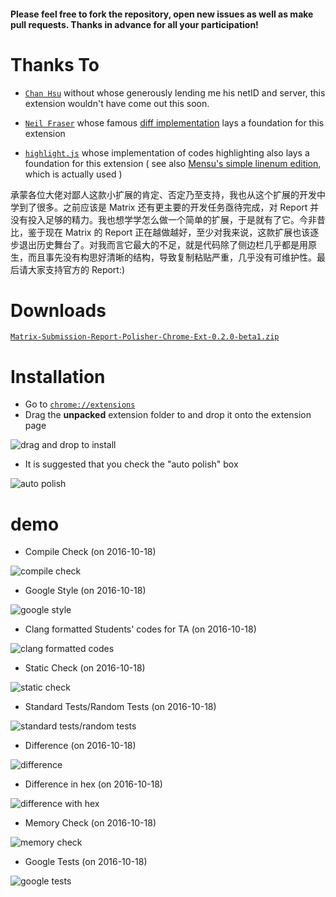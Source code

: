 #### Please feel free to fork the repository, open new issues as well as make pull requests. Thanks in advance for all your participation!

# Thanks To

- [``Chan Hsu``](https://github.com/chenxu2048) without whose generously lending me his netID and server, this extension wouldn't have come out this soon.

- [``Neil Fraser``](https://github.com/NeilFraser) whose famous [diff implementation](https://code.google.com/p/google-diff-match-patch/) lays a foundation for this extension

- [``highlight.js``](https://github.com/isagalaev/highlight.js) whose implementation of codes highlighting also lays a foundation for this extension ( see also [Mensu's simple linenum edition](https://github.com/Mensu/highlight.js), which is actually used )

承蒙各位大佬对鄙人这款小扩展的肯定、否定乃至支持，我也从这个扩展的开发中学到了很多。之前应该是 Matrix 还有更主要的开发任务亟待完成，对 Report 并没有投入足够的精力。我也想学学怎么做一个简单的扩展，于是就有了它。今非昔比，鉴于现在 Matrix 的 Report 正在越做越好，至少对我来说，这款扩展也该逐步退出历史舞台了。对我而言它最大的不足，就是代码除了侧边栏几乎都是用原生，而且事先没有构思好清晰的结构，导致复制粘贴严重，几乎没有可维护性。最后请大家支持官方的 Report:)

# Downloads

[``Matrix-Submission-Report-Polisher-Chrome-Ext-0.2.0-beta1.zip``](https://github.com/Mensu/Matrix-Submission-Report-Polisher-Chrome-Ext/archive/v0.2.0-beta1.zip)

# Installation

- Go to [``chrome://extensions``](chrome://extensions)
- Drag the **unpacked** extension folder to and drop it onto the extension page

<img src="http://7xrahq.com1.z0.glb.clouddn.com/chrome-ext-installation-drag-installation.png" alt="drag and drop to install">

- It is suggested that you check the "auto polish" box

<img src="http://7xrahq.com1.z0.glb.clouddn.com/chrome-ext-installation-auto.png" alt="auto polish">

# demo

- Compile Check (on 2016-10-18)

<img src="http://7xrahq.com1.z0.glb.clouddn.com/matrix-submission-report-polisher-demo-compile-check-20161018.png" alt="compile check">

- Google Style (on 2016-10-18)

<img src="http://7xrahq.com1.z0.glb.clouddn.com/matrix-submission-report-polisher-demo-google-style-20161018.png" alt="google style">

- Clang formatted Students' codes for TA (on 2016-10-18)

<img src="http://7xrahq.com1.z0.glb.clouddn.com/matrix-submission-report-polisher-demo-clang-format-20161018.png" alt="clang formatted codes">

- Static Check (on 2016-10-18)

<img src="http://7xrahq.com1.z0.glb.clouddn.com/matrix-submission-report-polisher-demo-static-check-20161018.png" alt="static check">

- Standard Tests/Random Tests (on 2016-10-18)

<img src="http://7xrahq.com1.z0.glb.clouddn.com/matrix-submission-report-polisher-demo-tests-20161018.png" alt="standard tests/random tests">

- Difference (on 2016-10-18)

<img src="http://7xrahq.com1.z0.glb.clouddn.com/matrix-submission-report-polisher-demo-diff-1-20161018.png" alt="difference">

- Difference in hex (on 2016-10-18)

<img src="http://7xrahq.com1.z0.glb.clouddn.com/matrix-submission-report-polisher-demo-diff-2-20161018.png" alt="difference with hex">

- Memory Check (on 2016-10-18)

<img src="http://7xrahq.com1.z0.glb.clouddn.com/matrix-submission-report-polisher-demo-memory-20161018.png" alt="memory check">

- Google Tests (on 2016-10-18)

<img src="http://7xrahq.com1.z0.glb.clouddn.com/matrix-submission-report-polisher-demo-google-tests-20161018.png" alt="google tests">
